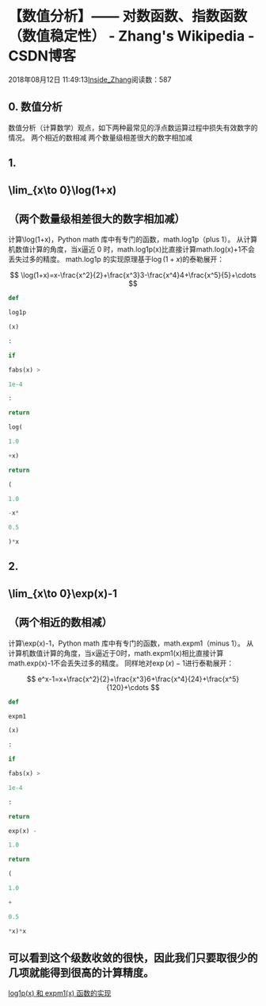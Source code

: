 
# 【数值分析】—— 对数函数、指数函数（数值稳定性） - Zhang's Wikipedia - CSDN博客


2018年08月12日 11:49:13[Inside_Zhang](https://me.csdn.net/lanchunhui)阅读数：587



## 0. 数值分析
数值分析（计算数学）观点，如下两种最常见的浮点数运算过程中损失有效数字的情况。
两个相近的数相减
两个数量级相差很大的数字相加减
## 1.
## \lim_{x\to 0}\log(1+x)
## （两个数量级相差很大的数字相加减）
计算\log(1+x)，Python math 库中有专门的函数，math.log1p（plus 1）。
从计算机数值计算的角度，当x逼近 0 时，math.log1p(x)比直接计算math.log(x)+1不会丢失过多的精度。
math.log1p 的实现原理基于$\log(1+x)$的泰勒展开：

$$
\log(1+x)=x-\frac{x^2}{2}+\frac{x^3}3-\frac{x^4}4+\frac{x^5}{5}+\cdots
$$

```python
def
```
```python
log1p
```
```python
(x)
```
```python
:
```
```python
if
```
```python
fabs(x) >
```
```python
1e-4
```
```python
:
```
```python
return
```
```python
log(
```
```python
1.0
```
```python
+x)
```
```python
return
```
```python
(
```
```python
1.0
```
```python
-x*
```
```python
0.5
```
```python
)*x
```
## 2.
## \lim_{x\to 0}\exp(x)-1
## （两个相近的数相减）
计算\exp(x)-1，Python math 库中有专门的函数，math.expm1（minus 1）。
从计算机数值计算的角度，当x逼近于0时，math.expm1(x)相比直接计算math.exp(x)-1不会丢失过多的精度。
同样地对$\exp(x)-1$进行泰勒展开：

$$
e^x-1=x+\frac{x^2}{2}+\frac{x^3}6+\frac{x^4}{24}+\frac{x^5}{120}+\cdots
$$

```python
def
```
```python
expm1
```
```python
(x)
```
```python
:
```
```python
if
```
```python
fabs(x) >
```
```python
1e-4
```
```python
:
```
```python
return
```
```python
exp(x) -
```
```python
1.0
```
```python
return
```
```python
(
```
```python
1.0
```
```python
+
```
```python
0.5
```
```python
*x)*x
```
可以看到这个级数收敛的很快，因此我们只要取很少的几项就能得到很高的计算精度。
---
[log1p(x) 和 expm1(x) 函数的实现](https://blog.csdn.net/liyuanbhu/article/details/8544644)

